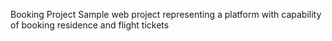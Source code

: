 Booking Project
Sample web project representing a platform with capability of booking residence and flight tickets
